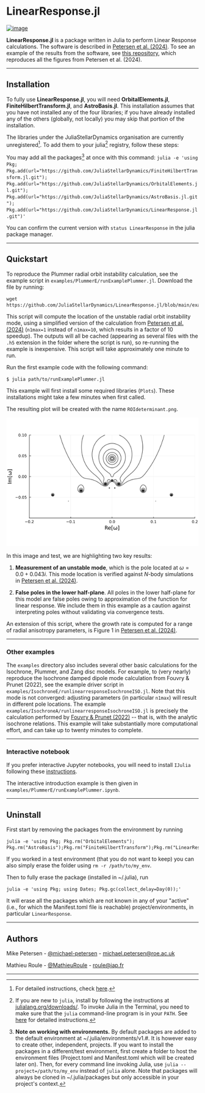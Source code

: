 
# LinearResponse.jl

[![image](https://github.com/JuliaStellarDynamics/LinearResponse.jl/actions/workflows/documentation.yml/badge.svg?branch=documentation)](https://juliastellardynamics.github.io/LinearResponse.jl/)

**LinearResponse.jl** is a package written in Julia to perform Linear Response calculations. The software is described in [Petersen et al. (2024)](https://ui.adsabs.harvard.edu/abs/2023arXiv231110630P/abstract). To see an example of the results from the software, see [this repository](https://github.com/michael-petersen/LinearResponse-paper/tree/main), which reproduces all the figures from Petersen et al. (2024).

---
## Installation

To fully use **LinearResponse.jl**, you will need **OrbitalElements.jl**, **FiniteHilbertTransform.jl**, and **AstroBasis.jl**. This installation assumes that you have not installed any of the four libraries; if you have already installed any of the others (globally, not locally) you may skip that portion of the installation.

The libraries under the JuliaStellarDynamics organisation are currently unregistered[^1]. To add them to your julia[^2] registry, follow these steps:

You may add all the packages[^3] at once with this command:
    ```
    julia -e 'using Pkg; Pkg.add(url="https://github.com/JuliaStellarDynamics/FiniteHilbertTransform.jl.git");
    Pkg.add(url="https://github.com/JuliaStellarDynamics/OrbitalElements.jl.git");
    Pkg.add(url="https://github.com/JuliaStellarDynamics/AstroBasis.jl.git");
    Pkg.add(url="https://github.com/JuliaStellarDynamics/LinearResponse.jl.git")'
    ```

You can confirm the current version with `status LinearResponse` in the julia package manager.

---
## Quickstart

To reproduce the Plummer radial orbit instability calculation, see the example script in `examples/PlummerE/runExamplePlummer.jl`. Download the file by running:
```
wget https://github.com/JuliaStellarDynamics/LinearResponse.jl/blob/main/examples/PlummerE/runExamplePlummer.jl
```
This script will compute the location of the unstable radial orbit instability mode, using a simplified version of the calculation from [Petersen et al. (2024)](https://ui.adsabs.harvard.edu/abs/2023arXiv231110630P/abstract) (`n1max=1` instead of `n1max=10`, which results in a factor of 10 speedup). The outputs will all be cached (appearing as several files with the `.h5` extension in the folder where the script is run), so re-running the example is inexpensive. This script will take approximately one minute to run.

Run the first example code with the following command:
```
$ julia path/to/runExamplePlummer.jl
```

This example will first install some required libraries (`Plots`). These installations might take a few minutes when first called.

The resulting plot will be created with the name `ROIdeterminant.png`.

![`Plummer ROI demonstration`](examples/PlummerE/ROIdeterminant.png)

In this image and test, we are highlighting two key results:

1. **Measurement of an unstable mode**, which is the pole located at $\omega=0.0+0.043i$. This mode location is verified against $N$-body simulations in [Petersen et al. (2024)](https://ui.adsabs.harvard.edu/abs/2023arXiv231110630P/abstract).

2. **False poles in the lower half-plane**. All poles in the lower half-plane for this model are false poles owing to approximation of the function for linear response. We include them in this example as a caution against interpreting poles without validating via convergence tests.

An extension of this script, where the growth rate is computed for a range of radial anisotropy parameters, is Figure 1 in [Petersen et al. (2024)](https://ui.adsabs.harvard.edu/abs/2023arXiv231110630P/abstract).

---
### Other examples

The `examples` directory also includes several other basic calculations for the Isochrone, Plummer, and Zang disc models. For example, to (very nearly) reproduce the Isochrone damped dipole mode calculation from Fouvry & Prunet (2022), see the example driver script in `examples/IsochroneE/runlinearresponseIsochroneISO.jl`. Note that this mode is not converged: adjusting parameters (in particular `n1max`) will result in different pole locations. The example `examples/IsochroneA/runlinearresponseIsochroneISO.jl` is precisely the calculation performed by [Fouvry & Prunet (2022)](https://ui.adsabs.harvard.edu/abs/2022MNRAS.509.2443F/abstract) -- that is, with the analytic isochrone relations. This example will take substantially more computational effort, and can take up to twenty minutes to complete.

---
### Interactive notebook

If you prefer interactive Jupyter notebooks, you will need to install `IJulia` following these [instructions](https://julialang.github.io/IJulia.jl/stable/manual/installation/).

The interactive introduction example is then given in `examples/PlummerE/runExamplePlummer.ipynb`.


---
## Uninstall


First start by removing the packages from the environment by running
```
julia -e 'using Pkg; Pkg.rm("OrbitalElements"); Pkg.rm("AstroBasis");Pkg.rm("FiniteHilbertTransform");Pkg.rm("LinearResponse");'
```

If you worked in a test environment (that you do not want to keep) you can also simply erase the folder using `rm -r /path/to/my_env`.

Then to fully erase the package (installed in ~/.julia), run
```
julia -e 'using Pkg; using Dates; Pkg.gc(collect_delay=Day(0));'
```

It will erase all the packages which are not known in any of your "active" (i.e., for which the Manifest.toml file is reachable) project/environments, in particular `LinearResponse`.

---

## Authors

Mike Petersen -  [@michael-petersen](https://github.com/michael-petersen) - michael.petersen@roe.ac.uk

Mathieu Roule -  [@MathieuRoule](https://github.com/MathieuRoule) - roule@iap.fr

---

[^1]: For detailed instructions, check [here](https://pkgdocs.julialang.org/v1/managing-packages/#Adding-unregistered-packages).

[^2]: If you are new to `julia`, install by following the instructions at [julialang.org/downloads/](https://julialang.org/downloads/). To invoke Julia in the Terminal, you need to make sure that the `julia` command-line program is in your `PATH`. 
See [here](https://julialang.org/downloads/platform/#optional_add_julia_to_path) for detailed instructions.

[^3]: **Note on working with environments.** By default packages are added to the default environment at ~/.julia/environments/v1.#. It is however easy to create other, independent, projects. If you want to install the packages in a different/test environment, first create a folder to host the environment files (Project.toml and Manifest.toml which will be created later on). Then, for every command line invoking Julia, use `julia --project=/path/to/my_env` instead of `julia` alone. Note that packages will always be cloned in ~/.julia/packages but only accessible in your project's context.
